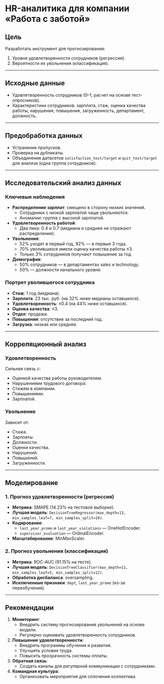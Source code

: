 # HR-аналитика для компании «Работа с заботой»

## Цель
Разработать инструмент для прогнозирования:
1. Уровня удовлетворенности сотрудников (регрессия).
2. Вероятности их увольнения (классификация).

---

## Исходные данные
- Удовлетворенность сотрудников (0–1, расчет на основе тест-опросников).
- Характеристики сотрудников: зарплата, стаж, оценка качества работы, нарушения, повышения, загруженность, департамент, должность.

---

## Предобработка данных
- Устранение пропусков.
- Проверка на дубликаты.
- Объединение датасетов `satisfaction_test/target` и `quit_test/target` для анализа (одна группа сотрудников).

---

## Исследовательский анализ данных
### Ключевые наблюдения
- **Распределение зарплат**: смещено в сторону низких значений. 
  - Сотрудники с низкой зарплатой чаще увольняются.
  - Аномалии: группа с высокой зарплатой.
- **Удовлетворенность работой**:
  - Два пика: 0.4 и 0.7 (медиана и среднее не отражают распределение).
- **Увольнения**:
  - 52% уходят в первый год, 92% — в первые 3 года.
  - 70% уволившихся имели оценку качества работы ≤3.
  - Только 3% сотрудников получают повышение за год.
- **Демография**:
  - 50% сотрудников — в департаментах sales и technology.
  - 50% — должности начального уровня.

### Портрет уволившегося сотрудника
- **Стаж**: 1 год (медиана).
- **Зарплата**: 23 тыс. руб. (на 32% ниже медианы оставшихся).
- **Удовлетворенность**: ≤0.4 (на 44% ниже оставшихся).
- **Оценка качества**: ≤3.
- **Отдел**: продажи.
- **Повышения**: отсутствие за последний год.
- **Загрузка**: низкая или средняя.

---

## Корреляционный анализ
### Удовлетворенность
Сильная связь с:
- Оценкой качества работы руководителем.
- Нарушениями трудового договора.
- Стажем в компании.
- Повышениями.
- Зарплатой.

### Увольнение
Зависит от:
- Стажа.
- Зарплаты.
- Должности.
- Оценки качества.
- Нарушений.
- Повышений.
- Загруженности.

---

## Моделирование
### 1. Прогноз удовлетворенности (регрессия)
- **Метрика**: SMAPE (14.23% на тестовой выборке).
- **Лучшая модель**: `DecisionTreeRegressor(max_depth=13, min_samples_leaf=7, min_samples_split=10)`.
- **Кодирование**:
  - `last_year_promo` и `last_year_violations` — OneHotEncoder.
  - `supervisor_evaluation` — OrdinalEncoder.
- **Масштабирование**: MinMaxScaler.

### 2. Прогноз увольнения (классификация)
- **Метрика**: ROC-AUC (91.15% на тесте).
- **Лучшая модель**: `DecisionTreeClassifier(max_depth=11, min_samples_leaf=5, min_samples_split=12)`.
- **Обработка дисбаланса**: oversampling.
- **Исключенные признаки**: `dept`, `last_year_promo` (из-за переобучения).

---

## Рекомендации
1. **Мониторинг**:
   - Внедрить систему прогнозирования увольнений на основе модели.
   - Регулярно оценивать удовлетворенность сотрудников.
2. **Повышение удовлетворенности**:
   - Внедрить программы обучения и развития.
   - Улучшить условия труда.
   - Повысить прозрачность системы оплаты.
3. **Обратная связь**:
   - Создать каналы для регулярной коммуникации с сотрудниками.
4. **Командная культура**:
   - Организовать мероприятия для сплочения коллектива.
